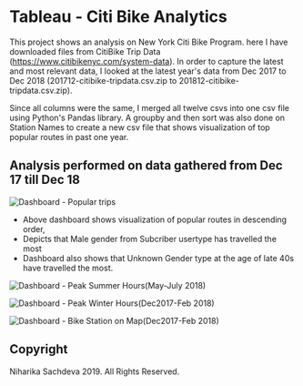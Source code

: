 # Tableau - Citi Bike Analytics
This project shows an analysis on New York Citi Bike Program. here I have downloaded files from CitiBike Trip Data (https://www.citibikenyc.com/system-data). In order to capture the latest and most relevant data, I looked at the latest year's data from Dec 2017 to Dec 2018 (201712-citibike-tripdata.csv.zip to 201812-citibike-tripdata.csv.zip).

Since all columns were the same, I merged all twelve csvs into one csv file using Python's Pandas library. A groupby and then sort was also done on Station Names to create a new csv file that shows visualization of top popular routes in past one year. 

## Analysis performed on data gathered from Dec 17 till Dec 18
![Dashboard - Popular trips](https://public.tableau.com/profile/niharika.sachdeva#!/vizhome/populartrips/Dashboarddec17-dec18)
* Above dashboard shows visualization of popular routes in descending order,
* Depicts that Male gender from Subcriber usertype has travelled the most
* Dashboard also shows that Unknown Gender type at the age of late 40s have travelled the most.

![Dashboard - Peak Summer Hours(May-July 2018)](https://public.tableau.com/profile/niharika.sachdeva#!/vizhome/PeakHourssummer/Dashboard1)

![Dashboard - Peak Winter Hours(Dec2017-Feb 2018)](https://public.tableau.com/profile/niharika.sachdeva#!/vizhome/PeakWinterhours/Dashboard1)

![Dashboard - Bike Station on Map(Dec2017-Feb 2018)](https://public.tableau.com/profile/niharika.sachdeva#!/vizhome/BikeStations_0/Dashboard1)


## Copyright

Niharika Sachdeva 2019. All Rights Reserved.
